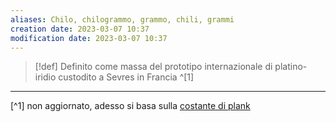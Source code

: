 ```yaml
---
aliases: Chilo, chilogrammo, grammo, chili, grammi
creation date: 2023-03-07 10:37
modification date: 2023-03-07 10:37
---
```

>[!def]
> Definito come massa del prototipo internazionale di platino-iridio custodito a Sevres in Francia ^[1]

---
[^1] non aggiornato, adesso si basa sulla [costante di plank](https://it.wikipedia.org/wiki/Chilogrammo)

